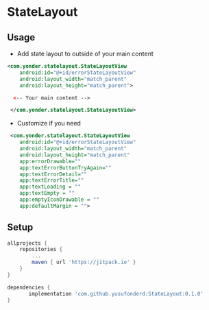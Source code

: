 # StateLayout


## Usage
* Add state layout to outside of your main content
```xml
<com.yonder.statelayout.StateLayoutView
    android:id="@+id/errorStateLayoutView"
    android:layout_width="match_parent"
    android:layout_height="match_parent">

  <-- Your main content --> 

 </com.yonder.statelayout.StateLayoutView>

```

* Customize if you need
```xml
 <com.yonder.statelayout.StateLayoutView
    android:id="@+id/errorStateLayoutView"
    android:layout_width="match_parent"
    android:layout_height="match_parent"
    app:errorDrawable=""
    app:textErrorButtonTryAgain=""
    app:textErrorDetail=""
    app:textErrorTitle=""
    app:textLoading = ""
    app:textEmpty = ""
    app:emptyIconDrawable = ""
    app:defaultMargin = "">
```


## Setup
```gradle
allprojects {
    repositories {
        ...
        maven { url 'https://jitpack.io' }
    }
}

dependencies {
       implementation 'com.github.yusufonderd:StateLayout:0.1.0'
}
```
